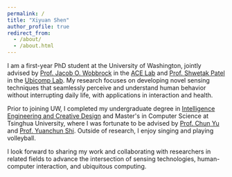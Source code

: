 ```yaml
---
permalink: /
title: "Xiyuan Shen"
author_profile: true
redirect_from: 
  - /about/
  - /about.html
---
```


I am a first-year PhD student at the University of Washington, jointly advised by [Prof. Jacob O. Wobbrock](https://faculty.washington.edu/wobbrock/) in the [ACE Lab](https://depts.washington.edu/acelab/) and [Prof. Shwetak Patel](https://ubicomplab.cs.washington.edu/members/) in the [Ubicomp Lab](https://ubicomplab.cs.washington.edu/). My research focuses on developing novel sensing techniques that seamlessly perceive and understand human behavior without interrupting daily life, with applications in interaction and health.

Prior to joining UW, I completed my undergraduate degree in [Intelligence Engineering and Creative Design](https://www.xyc.tsinghua.edu.cn/en/info/1082/1443.htm) and Master's in Computer Science at Tsinghua University, where I was fortunate to be advised by [Prof. Chun Yu](https://pi.cs.tsinghua.edu.cn/lab/people/ChunYu/) and [Prof. Yuanchun Shi](https://www.cs.tsinghua.edu.cn/csen/info/1306/4332.htm). Outside of research, I enjoy singing and playing volleyball.

I look forward to sharing my work and collaborating with researchers in related fields to advance the intersection of sensing technologies, human-computer interaction, and ubiquitous computing.